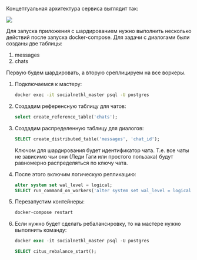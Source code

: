 Концептуальная архитектура сервиса выглядит так:

![](/home/alex/Downloads/diag1.svg)

Для запуска приложения с шардированием нужно выполнить несколько действий после запуска docker-compose.
Для задачи с диалогами были созданы две таблицы:

1) messages
2) chats

Первую будем шардировать, а вторую среплицируем на все воркеры.

1. Подключаемся к мастеру:

   ```bash
   docker exec -it socialnethl_master psql -U postgres
   ```

2. Создадим референсную таблицу для чатов:

   ```sql
   select create_reference_table('chats');
   ```

2. Создадим распределенную таблицу для диалогов:

   ```sql
   SELECT create_distributed_table('messages', 'chat_id');
   ```

   Ключом для шардирования будет идентификатор чата. Т.е. все чаты не зависимо чьи они (Леди Гаги или простого пользака) будут равномерно распределяться по ключу чата.

3. После этого включим логическую репликацию:

   ```sql
   alter system set wal_level = logical;
   SELECT run_command_on_workers('alter system set wal_level = logical');
   ```

4. Перезапустим контейнеры:

   ```bash
   docker-compose restart
   ```

5. Если нужно будет сделать ребалансировку, то на мастере нужно выполнить команду:

   ```sql
   docker exec -it socialnethl_master psql -U postgres
   
   SELECT citus_rebalance_start();
   ```

   